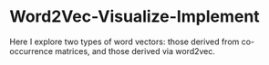 # Word2Vec-Visualize-Implement
Here I explore two types of word vectors: those derived from co-occurrence matrices, and those derived via word2vec.
